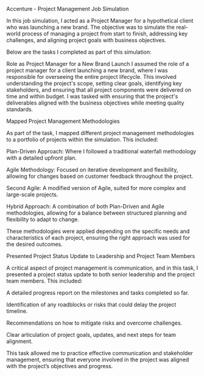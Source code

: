 Accenture - Project Management Job Simulation

In this job simulation, I acted as a Project Manager for a hypothetical client who was launching a new brand. The objective was to simulate the real-world process of managing a project from start to finish, addressing key challenges, and aligning project goals with business objectives. 

Below are the tasks I completed as part of this simulation:

Role as Project Manager for a New Brand Launch
I assumed the role of a project manager for a client launching a new brand, where I was responsible for overseeing the entire project lifecycle. This involved understanding the project's scope, setting clear goals, identifying key stakeholders, and ensuring that all project components were delivered on time and within budget. I was tasked with ensuring that the project's deliverables aligned with the business objectives while meeting quality standards.

Mapped Project Management Methodologies

As part of the task, I mapped different project management methodologies to a portfolio of projects within the simulation. This included:

Plan-Driven Approach: Where I followed a traditional waterfall methodology with a detailed upfront plan.

Agile Methodology: Focused on iterative development and flexibility, allowing for changes based on customer feedback throughout the project.

Second Agile: A modified version of Agile, suited for more complex and large-scale projects.

Hybrid Approach: A combination of both Plan-Driven and Agile methodologies, allowing for a balance between structured planning and flexibility to adapt to change.

These methodologies were applied depending on the specific needs and characteristics of each project, ensuring the right approach was used for the desired outcomes.

Presented Project Status Update to Leadership and Project Team Members

A critical aspect of project management is communication, and in this task, I presented a project status update to both senior leadership and the project team members. This included:

A detailed progress report on the milestones and tasks completed so far.

Identification of any roadblocks or risks that could delay the project timeline.

Recommendations on how to mitigate risks and overcome challenges.

Clear articulation of project goals, updates, and next steps for team alignment.

This task allowed me to practice effective communication and stakeholder management, ensuring that everyone involved in the project was aligned with the project’s objectives and progress.


